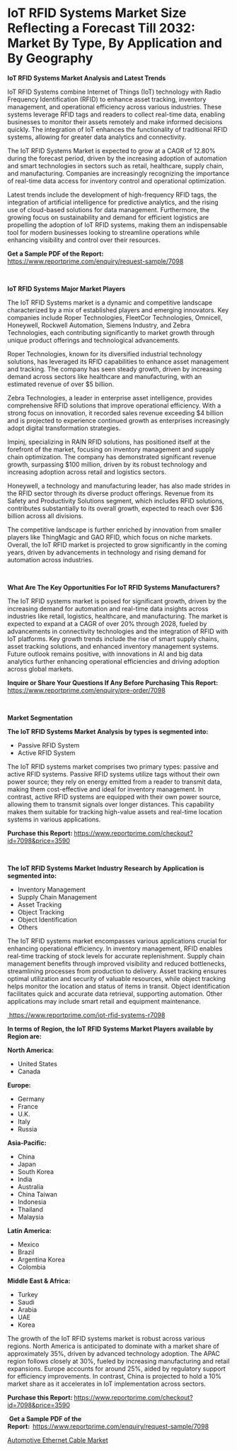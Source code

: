 <p><h1>IoT RFID Systems Market Size Reflecting a Forecast Till 2032: Market By Type, By Application and By Geography</h1></p><p><strong>IoT RFID Systems Market Analysis and Latest Trends</strong></p>
<p><p>IoT RFID Systems combine Internet of Things (IoT) technology with Radio Frequency Identification (RFID) to enhance asset tracking, inventory management, and operational efficiency across various industries. These systems leverage RFID tags and readers to collect real-time data, enabling businesses to monitor their assets remotely and make informed decisions quickly. The integration of IoT enhances the functionality of traditional RFID systems, allowing for greater data analytics and connectivity.</p><p>The IoT RFID Systems Market is expected to grow at a CAGR of 12.80% during the forecast period, driven by the increasing adoption of automation and smart technologies in sectors such as retail, healthcare, supply chain, and manufacturing. Companies are increasingly recognizing the importance of real-time data access for inventory control and operational optimization. </p><p>Latest trends include the development of high-frequency RFID tags, the integration of artificial intelligence for predictive analytics, and the rising use of cloud-based solutions for data management. Furthermore, the growing focus on sustainability and demand for efficient logistics are propelling the adoption of IoT RFID systems, making them an indispensable tool for modern businesses looking to streamline operations while enhancing visibility and control over their resources.</p></p>
<p><strong>Get a Sample PDF of the Report:&nbsp;</strong> <a href="https://www.reportprime.com/enquiry/request-sample/7098?utm_campaign=3347&utm_medium=2&utm_source=Github&utm_content=ia&utm_term=19032025&utm_id=iot-rfid-systems">https://www.reportprime.com/enquiry/request-sample/7098</a></p>
<p>&nbsp;</p>
<p><strong>IoT RFID Systems Major Market Players</strong></p>
<p><p>The IoT RFID Systems market is a dynamic and competitive landscape characterized by a mix of established players and emerging innovators. Key companies include Roper Technologies, FleetCor Technologies, Omnicell, Honeywell, Rockwell Automation, Siemens Industry, and Zebra Technologies, each contributing significantly to market growth through unique product offerings and technological advancements.</p><p>Roper Technologies, known for its diversified industrial technology solutions, has leveraged its RFID capabilities to enhance asset management and tracking. The company has seen steady growth, driven by increasing demand across sectors like healthcare and manufacturing, with an estimated revenue of over $5 billion.</p><p>Zebra Technologies, a leader in enterprise asset intelligence, provides comprehensive RFID solutions that improve operational efficiency. With a strong focus on innovation, it recorded sales revenue exceeding $4 billion and is projected to experience continued growth as enterprises increasingly adopt digital transformation strategies.</p><p>Impinj, specializing in RAIN RFID solutions, has positioned itself at the forefront of the market, focusing on inventory management and supply chain optimization. The company has demonstrated significant revenue growth, surpassing $100 million, driven by its robust technology and increasing adoption across retail and logistics sectors.</p><p>Honeywell, a technology and manufacturing leader, has also made strides in the RFID sector through its diverse product offerings. Revenue from its Safety and Productivity Solutions segment, which includes RFID solutions, contributes substantially to its overall growth, expected to reach over $36 billion across all divisions.</p><p>The competitive landscape is further enriched by innovation from smaller players like ThingMagic and GAO RFID, which focus on niche markets. Overall, the IoT RFID market is projected to grow significantly in the coming years, driven by advancements in technology and rising demand for automation across industries.</p></p>
<p>&nbsp;</p>
<p><strong>What Are The Key Opportunities For IoT RFID Systems Manufacturers?</strong></p>
<p><p>The IoT RFID systems market is poised for significant growth, driven by the increasing demand for automation and real-time data insights across industries like retail, logistics, healthcare, and manufacturing. The market is expected to expand at a CAGR of over 20% through 2028, fueled by advancements in connectivity technologies and the integration of RFID with IoT platforms. Key growth trends include the rise of smart supply chains, asset tracking solutions, and enhanced inventory management systems. Future outlook remains positive, with innovations in AI and big data analytics further enhancing operational efficiencies and driving adoption across global markets.</p></p>
<p><strong>Inquire or Share Your Questions If Any Before Purchasing This Report:</strong> <a href="https://www.reportprime.com/enquiry/pre-order/7098?utm_campaign=3347&utm_medium=2&utm_source=Github&utm_content=ia&utm_term=19032025&utm_id=iot-rfid-systems">https://www.reportprime.com/enquiry/pre-order/7098</a></p>
<p>&nbsp;</p>
<p><strong>Market Segmentation</strong></p>
<p><strong>The IoT RFID Systems Market Analysis by types is segmented into:</strong></p>
<p><ul><li>Passive RFID System</li><li>Active RFID System</li></ul></p>
<p><p>The IoT RFID systems market comprises two primary types: passive and active RFID systems. Passive RFID systems utilize tags without their own power source; they rely on energy emitted from a reader to transmit data, making them cost-effective and ideal for inventory management. In contrast, active RFID systems are equipped with their own power source, allowing them to transmit signals over longer distances. This capability makes them suitable for tracking high-value assets and real-time location systems in various applications.</p></p>
<p><strong>Purchase this Report:&nbsp;</strong><a href="https://www.reportprime.com/checkout?id=7098&price=3590&utm_campaign=3347&utm_medium=2&utm_source=Github&utm_content=ia&utm_term=19032025&utm_id=iot-rfid-systems">https://www.reportprime.com/checkout?id=7098&price=3590</a></p>
<p>&nbsp;</p>
<p><strong>The IoT RFID Systems Market Industry Research by Application is segmented into:</strong></p>
<p><ul><li>Inventory Management</li><li>Supply Chain Management</li><li>Asset Tracking</li><li>Object Tracking</li><li>Object Identification</li><li>Others</li></ul></p>
<p><p>The IoT RFID systems market encompasses various applications crucial for enhancing operational efficiency. In inventory management, RFID enables real-time tracking of stock levels for accurate replenishment. Supply chain management benefits through improved visibility and reduced bottlenecks, streamlining processes from production to delivery. Asset tracking ensures optimal utilization and security of valuable resources, while object tracking helps monitor the location and status of items in transit. Object identification facilitates quick and accurate data retrieval, supporting automation. Other applications may include smart retail and equipment maintenance.</p></p>
<p><a href="https://www.reportprime.com/iot-rfid-systems-r7098?utm_campaign=3347&utm_medium=2&utm_source=Github&utm_content=ia&utm_term=19032025&utm_id=iot-rfid-systems">&nbsp;https://www.reportprime.com/iot-rfid-systems-r7098</a></p>
<p><strong>In terms of Region, the IoT RFID Systems Market Players available by Region are:</strong></p>
<p>
    <p> <strong> North America: </strong>
        <ul>
            <li>United States</li>
            <li>Canada</li>
        </ul>
        </p> 
    <p> <strong> Europe: </strong>
        <ul>
            <li>Germany</li>
            <li>France</li>
            <li>U.K.</li>
            <li>Italy</li>
            <li>Russia</li>
        </ul>
        </p> 
    <p> <strong> Asia-Pacific: </strong>
        <ul>
            <li>China</li>
            <li>Japan</li>
            <li>South Korea</li>
            <li>India</li>
            <li>Australia</li>
            <li>China Taiwan</li>
            <li>Indonesia</li>
            <li>Thailand</li>
            <li>Malaysia</li>
        </ul>
        </p> 
    <p> <strong> Latin America: </strong>
        <ul>
            <li>Mexico</li>
            <li>Brazil</li>
            <li>Argentina Korea</li>
            <li>Colombia</li>
        </ul>
        </p> 
    <p> <strong> Middle East & Africa: </strong>
        <ul>
            <li>Turkey</li>
            <li>Saudi</li>
            <li>Arabia</li>
            <li>UAE</li>
            <li>Korea</li>
        </ul>
    </p>
    </p>
<p><p>The growth of the IoT RFID systems market is robust across various regions. North America is anticipated to dominate with a market share of approximately 35%, driven by advanced technology adoption. The APAC region follows closely at 30%, fueled by increasing manufacturing and retail expansions. Europe accounts for around 25%, aided by regulatory support for efficiency improvements. In contrast, China is projected to hold a 10% market share as it accelerates in IoT implementation across sectors.</p></p>
<p><strong>Purchase this Report: </strong><a href="https://www.reportprime.com/checkout?id=7098&price=3590&utm_campaign=3347&utm_medium=2&utm_source=Github&utm_content=ia&utm_term=19032025&utm_id=iot-rfid-systems">https://www.reportprime.com/checkout?id=7098&price=3590</a></p>
<p>&nbsp;<strong>Get a Sample PDF of the Report:&nbsp;&nbsp;</strong><a href="https://www.reportprime.com/enquiry/request-sample/7098?utm_campaign=3347&utm_medium=2&utm_source=Github&utm_content=ia&utm_term=19032025&utm_id=iot-rfid-systems">https://www.reportprime.com/enquiry/request-sample/7098</a></p>
<p><strong></strong></p>
<p><p><a href="https://github.com/lizonbochil23/Market-Research-Report-List-1/blob/main/automotive-ethernet-cable-market.md?utm_campaign=3347&utm_medium=2&utm_source=Github&utm_content=ia&utm_term=19032025&utm_id=iot-rfid-systems">Automotive Ethernet Cable Market</a></p></p>